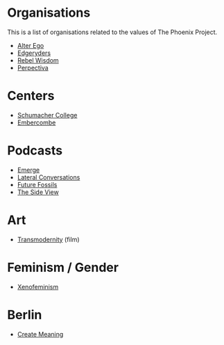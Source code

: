# Organisations
This is a list of organisations related to the values of The Phoenix Project.


* [Alter Ego][1]
* [Edgeryders][2]
* [Rebel Wisdom][3]
* [Perpectiva][4]

# Centers
* [Schumacher College][5]
* [Embercombe][6]

# Podcasts
* [Emerge][7]
* [Lateral Conversations][8]
* [Future Fossils][9]
* [The Side View][10]

# Art
* [Transmodernity][11] (film)

# Feminism / Gender
* [Xenofeminism][12]

# Berlin
* [Create Meaning][13]

[1]:	http://alterego.network/
[2]:	https://edgeryders.eu
[3]:	https://www.rebelwisdom.co.uk/
[4]:	https://www.systems-souls-society.com/
[5]:	https://www.schumachercollege.org.uk/
[6]:	https://embercombe.org/catalyst/
[7]:	http://www.emerge.is/
[8]:	http://www.tom-amarque.de/lateralconversations/
[9]:	https://shows.pippa.io/futurefossils/?fbclid=IwAR0mlkU2S1A7MKGH-6l0i23mN66ADvOS9uoQBzDKRlpaLaxc713lJaTuB1I
[10]:	http://thesideview.co/?
[11]:	https://www.transmodernity.org/
[12]:	http://www.laboriacuboniks.net/
[13]:	http://www.createmeaning.com/?fbclid=IwAR1_TYACpW9xVEZX_Fv-brRNZ0mAcRuR-sgZ9MBLi3Fc_TgOOdsEJAuNK3A